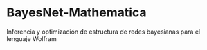 # BayesNet-Mathematica
Inferencia y optimización de estructura de redes bayesianas para el lenguaje Wolfram
